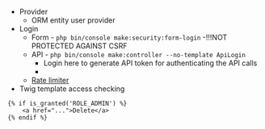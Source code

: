 - Provider
	- ORM entity user provider
- Login
	- Form - `php bin/console make:security:form-login`
			-!!!NOT PROTECTED AGAINST CSRF
	- API - `php bin/console make:controller --no-template ApiLogin`
		- Login here to generate API token for authenticating the API calls
		- 
	- [Rate limiter](https://symfony.com/doc/current/security.html#limiting-login-attempts)
- Twig template access checking
```
{% if is_granted('ROLE_ADMIN') %}
    <a href="...">Delete</a>
{% endif %}
```
